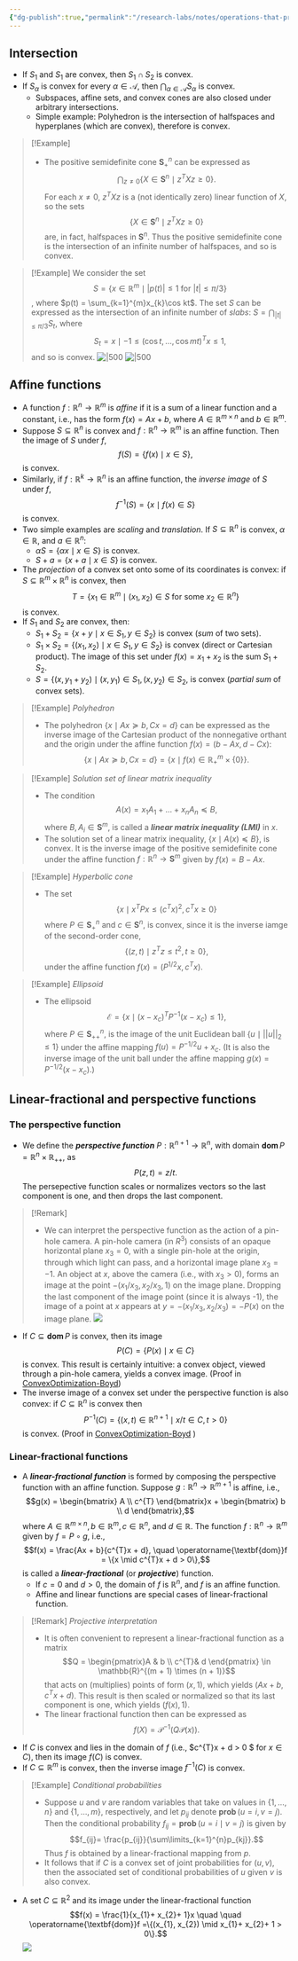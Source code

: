 ```yaml
---
{"dg-publish":true,"permalink":"/research-labs/notes/operations-that-preserve-convexity/","tags":["convex"],"created":"2025-03-06T11:27:01.831+07:00","updated":"2025-03-09T21:23:59.950+07:00"}
---
```


## Intersection

- If $S_1$ and $S_1$ are convex, then $S_{1} \cap S_{2}$ is convex. 
- If $S_\alpha$ is convex for every $\alpha \in \mathcal{A}$, then $\bigcap_{\alpha\in\mathcal{A}} S_\alpha$ is convex.
	- Subspaces, affine sets, and convex cones are also closed under arbitrary intersections.
	- Simple example: Polyhedron is the intersection of halfspaces and hyperplanes (which are convex), therefore is convex.
> [!Example]
> - The positive semidefinite cone $\mathbf{S}_{+}^n$ can be expressed as $$\bigcap_{z \neq 0} \{X \in \mathbf{S}^{n} \mid z^{T} X z \geq 0\}.$$ For each $x \neq 0$, $z^{T}X z$ is a (not identically zero) linear function of $X$, so the sets $$\{X \in \mathbf{S}^{n} \mid z^{T} X z \geq 0\}$$ are, in fact, halfspaces in $\mathbf{S}^n$. Thus the positive semidefinite cone is the intersection of an infinite number of halfspaces, and so is convex.

> [!Example]
> We consider the set $$S = \{ x \in \mathbb{R}^{m} \mid |p(t)| \leq 1 \text{ for } |t| \leq \pi / 3\}$$, where $p(t) = \sum_{k=1}^{m}x_{k}\cos kt$. The set $S$ can be expressed as the intersection of an infinite number of *slabs*: $S = \bigcap_{|t| \leq \pi / 3} S_t$, where $$S_{t}= {x \mid -1 \leq (\cos t, \dots, \cos mt)^{T}x \leq 1},$$ and so is convex.
>  ![|500](https://i.imgur.com/UHe7kpr.png) ![|500](https://i.imgur.com/Pis3tIW.png)

## Affine functions

- A function $f: \mathbb{R}^{n} \rightarrow \mathbb{R}^m$ is *affine* if it is a sum of a linear function and a constant, i.e., has the form $f(x) = Ax + b$, where $A \in \mathbb{R}^{m\times n}$ and $b \in \mathbb{R}^m$. 
- Suppose $S \subseteq \mathbb{R}^n$ is convex and $f : \mathbb{R}^{n} \rightarrow \mathbb{R}^m$ is an affine function. Then the image of $S$ under $f$, $$f(S) = \{f(x) \mid x \in S \},$$ is convex.
- Similarly, if $f : \mathbb{R}^{k}\rightarrow \mathbb{R}^n$ is an affine function, the *inverse image* of $S$ under $f$, $$f^{-1}(S) = \{x \mid f(x) \in S\}$$ is convex.
- Two simple examples are *scaling* and *translation*. If $S \subseteq \mathbb{R}^n$ is convex, $\alpha \in \mathbb{R}$, and $a \in \mathbb{R}^n$:
	- $\alpha S = \{\alpha x \mid x \in S \}$ is convex.
	- $S + a = \{x + a \mid x \in S \}$ is convex.
- The *projection* of a convex set onto some of its coordinates is convex: if $S \subseteq \mathbb{R}^{m}\times \mathbb{R}^n$ is convex, then $$ T = \{x_{1}\in \mathbb{R}^{m}\mid (x_{1}, x_{2}) \in S \text{ for some } x_{2}\in \mathbb{R}^n\}$$ is convex.
- If $S_1$ and $S_2$ are convex, then:
	- $S_{1}+ S_{2}= \{x + y \mid x \in S_{1}, y \in S_{2}\}$ is convex (*sum* of two sets).
	- $S_{1} \times S_{2}= \{ (x_{1}, x_2) \mid x \in S_{1}, y \in S_{2}\}$ is convex (direct or Cartesian product). The image of this set under $f(x) = x_{1}+ x_2$ is the sum $S_{1}+ S_2$.
	- $S = \{(x, y_{1}+ y_{2} ) \mid (x, y_{1}) \in S_{1}, (x, y_{2}) \in S_{2},$ is convex (*partial sum* of convex sets).
> [!Example] *Polyhedron*
> - The polyhedron $\{x \mid Ax \succeq b, Cx = d\}$ can be expressed as the inverse image of the Cartesian product of the nonnegative orthant and the origin under the affine function $f(x) = (b - Ax, d - Cx)$: $$\{x \mid Ax \succeq b, Cx = d\} = \{x \mid f(x) \in \mathbb{R}_{+}^{m}\times \{0\}\}.$$

> [!Example] *Solution set of linear matrix inequality*
> - The condition $$A(x) = x_{1}A_{1}+ \dots + x_{n}A_{n}\preceq B,$$ where $B, A_{i}\in \mathbf{S}^m$, is called a ***linear matrix inequality (LMI)*** in $x$.
> - The solution set of a linear matrix inequality, $\{ x \mid A(x) \preceq B\}$, is convex. It is the inverse image of the positive semidefinite cone under the affine function $f: \mathbb{R}^{n}\rightarrow \mathbf{S}^m$ given by $f(x) = B - Ax$.

> [!Example] *Hyperbolic cone*
> - The set $$\{x \mid x^{T}Px \leq (c^{T}x)^{2}, c^{T}x \geq 0 \}$$ where $P \in \mathbf{S}_{+}^n$ and $c \in \mathbf{S}^n$, is convex, since it is the inverse iamge of the second-order cone, $$\{(z, t) \mid z^{T}z \leq t^{2}, t \geq 0 \},$$ under the affine function $f(x) = (P^{1/2}x,c^{T}x)$.

> [!Example] *Ellipsoid*
> - The ellipsoid $$\mathcal{E} = \{ x \mid (x - x_{c})^{T}P^{-1}(x - x_{c}) \leq 1\},$$ where $P \in \mathbf{S}_{++}^n$, is the image of the unit Euclidean ball $\{u \mid ||u||_{2}\leq 1\}$ under the affine mapping $f(u) = P^{-1/2}u+x_c$. (It is also the inverse image of the unit ball under the affine mapping $g(x) = P^{-1/2}(x - x_{c})$.)

## Linear-fractional and perspective functions

### The perspective function

- We define the ***perspective function*** $P: \mathbb{R}^{n+1}\rightarrow \mathbb{R}^n$, with domain $\operatorname{\textbf{dom}} P = \mathbb{R}^{n}\times \mathbb{R}_{++}$, as $$P(z, t) = z / t.$$ The persepective function scales or normalizes vectors so the last component is one, and then drops the last component.  

> [!Remark]
>  - We can interpret the perspective function as the action of a pin-hole camera. A pin-hole camera (in $R^3$) consists of an opaque horizontal plane $x_3 = 0$, with a single pin-hole at the origin, through which light can pass, and a horizontal image plane $x_3 = -1$. An object at $x$, above the camera (i.e., with $x_3 > 0$), forms an image at the point $-(x_1/x_3, x_2/x_3, 1)$ on the image plane. Dropping the last component of the image point (since it is always -1), the image of a point at $x$ appears at $y = -(x_1/x_3, x_2/x_3) = -P(x)$ on the image plane. 
>  ![](https://i.imgur.com/pNczSPI.png)

- If $C \subseteq \operatorname{\textbf{dom}} P$ is convex, then its image $$P(C) = \{P(x) \mid x \in C\}$$ is convex. This result is certainly intuitive: a convex object, viewed through a pin-hole camera, yields a convex image. (Proof in [ConvexOptimization-Boyd](https://web.stanford.edu/~boyd/cvxbook/bv_cvxbook.pdf))
- The inverse image of a convex set under the perspective function is also convex: if $C \subseteq \mathbb{R}^n$ is convex then $$P^{-1}(C) = \{(x, t) \in \mathbb{R}^{n + 1} \mid x/t\in C, t > 0\}$$is convex. (Proof in [ConvexOptimization-Boyd](https://web.stanford.edu/~boyd/cvxbook/bv_cvxbook.pdf) )
### Linear-fractional functions

- A ***linear-fractional function*** is formed by composing the perspective function with an affine function. Suppose $g: \mathbb{R}^{n}\rightarrow \mathbb{R}^{m + 1}$ is affine, i.e., $$g(x) = \begin{bmatrix} A  \\  c^{T}  \end{bmatrix}x + \begin{bmatrix}  b  \\  d  \end{bmatrix},$$ where $A \in \mathbb{R}^{m \times n}, b \in \mathbb{R}^{m}, c \in \mathbb{R}^n$, and $d \in \mathbb{R}$. The function $f: \mathbb{R}^{n}\rightarrow \mathbb{R}^m$ given by $f = P \circ g$, i.e., $$f(x) = \frac{Ax + b}{c^{T}x + d}, \quad \operatorname{\textbf{dom}}f = \{x \mid c^{T}x + d > 0\},$$ is called a ***linear-fractional*** (or ***projective***) function.
	- If $c = 0$ and $d > 0$, the domain of $f$ is $\mathbb{R}^n$, and $f$ is an affine function.
	- Affine and linear functions are special cases of linear-fractional function.

> [!Remark] *Projective interpretation*
> - It is often convenient to represent a linear-fractional function as a matrix $$Q = \begin{pmatrix}A & b \\ c^{T}& d \end{pmatrix} \in \mathbb{R}^{(m + 1) \times (n + 1)}$$ that acts on (multiplies) points of form $(x, 1)$, which yields $(Ax + b, c^{T}x + d)$. This result is then scaled or normalized so that its last component is one, which yields $(f(x), 1)$.
> - The linear fractional function then can be expressed as $$f(X) = \mathcal{P}^{-1}(Q\mathcal{P}(x)).$$

- If $C$ is convex and lies in the domain of $f$ (i.e., $c^{T}x + d > 0 $ for $x \in C$), then its image $f(C)$ is convex.
- If $C \subseteq \mathbb{R}^m$ is convex, then the inverse image $f^{-1}(C)$ is convex. 

> [!Example] *Conditional probabilities*
> - Suppose $u$ and $v$ are random variables that take on values in $\{1, \dots, n\}$ and $\{1, \dots, m\}$, respectively, and let $p_{ij}$ denote $\operatorname{\textbf{prob}}(u = i, v = j)$. Then the conditional probability $f_{ij}= \operatorname{\textbf{prob}}(u = i \mid v = j)$ is given by $$f_{ij}= \frac{p_{ij}}{\sum\limits_{k=1}^{n}p_{kj}}.$$ Thus $f$ is obtained by a linear-fractional mapping from $p$.
> - It follows that if $C$ is a convex set of joint probabilities for $(u, v)$, then the associated set of conditional probabilities of $u$ given $v$ is also convex.

- A set $C \subseteq \mathbb{R}^2$ and its image under the linear-fractional function $$f(x) = \frac{1}{x_{1}+ x_{2}+ 1}x \quad \quad \operatorname{\textbf{dom}}f =\{(x_{1}, x_{2}) \mid x_{1}+ x_{2}+ 1 > 0\}.$$![](https://i.imgur.com/XAdn5aB.png)


